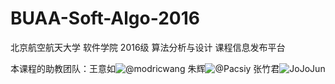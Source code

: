 # BUAA-Soft-Algo-2016
北京航空航天大学 软件学院 2016级 算法分析与设计 课程信息发布平台

本课程的助教团队：王意如![@modricwang](https://github.com/modricwang/) 朱辉![@Pacsiy](https://github.com/Pacsiy) 张竹君![JoJoJun](https://github.com/JoJoJun)
